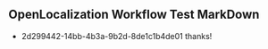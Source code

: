 ## OpenLocalization Workflow Test MarkDown
* 2d299442-14bb-4b3a-9b2d-8de1c1b4de01 thanks!

<!--HONumber=Jul16_HO2-->


